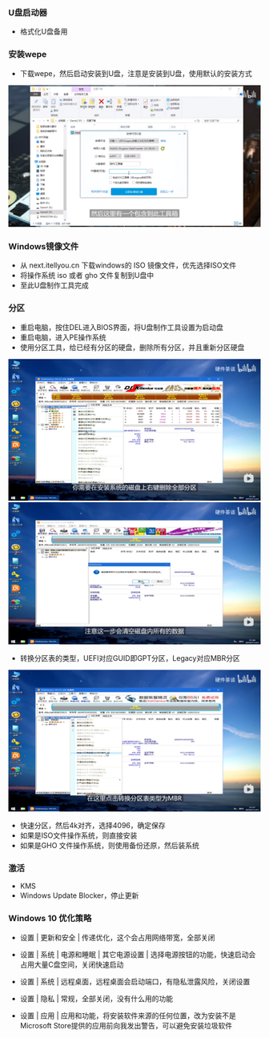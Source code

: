 ### U盘启动器

- 格式化U盘备用

### 安装wepe

- 下载wepe，然后启动安装到U盘，注意是安装到U盘，使用默认的安装方式

![img.png](image/img00.png)

### Windows镜像文件

- 从 next.itellyou.cn 下载windows的 ISO 镜像文件，优先选择ISO文件
- 将操作系统 iso 或者 gho 文件复制到U盘中
- 至此U盘制作工具完成

### 分区

- 重启电脑，按住DEL进入BIOS界面，将U盘制作工具设置为启动盘
- 重启电脑，进入PE操作系统
- 使用分区工具，给已经有分区的硬盘，删除所有分区，并且重新分区硬盘

![img.png](image/img01.png)
![img.png](image/img02.png)

- 转换分区表的类型，UEFI对应GUID即GPT分区，Legacy对应MBR分区

![img.png](image/img03.png)

- 快速分区，然后4k对齐，选择4096，确定保存
- 如果是ISO文件操作系统，则直接安装
- 如果是GHO 文件操作系统，则使用备份还原，然后装系统

### 激活

- KMS
- Windows Update Blocker，停止更新

### Windows 10 优化策略

- 设置 | 更新和安全 | 传递优化，这个会占用网络带宽，全部关闭

- 设置 | 系统 | 电源和睡眠 | 其它电源设置 | 选择电源按钮的功能，快速启动会占用大量C盘空间，关闭快速启动

- 设置 | 系统 | 远程桌面，远程桌面会启动端口，有隐私泄露风险，关闭设置

- 设置 | 隐私 | 常规，全部关闭，没有什么用的功能

- 设置 | 应用 | 应用和功能，将安装软件来源的任何位置，改为安装不是Microsoft Store提供的应用前向我发出警告，可以避免安装垃圾软件

